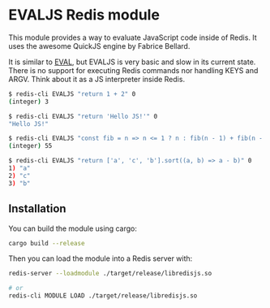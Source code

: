 # EVALJS Redis module

This module provides a way to evaluate JavaScript code inside of Redis. It uses the awesome QuickJS engine by Fabrice Bellard.

It is similar to [EVAL](https://redis.io/commands/eval), but EVALJS is very basic and slow in its current state. There is no support for executing Redis commands nor handling KEYS and ARGV. Think about it as a JS interpreter inside Redis.

```bash
$ redis-cli EVALJS "return 1 + 2" 0
(integer) 3

$ redis-cli EVALJS "return 'Hello JS!'" 0
"Hello JS!"

$ redis-cli EVALJS "const fib = n => n <= 1 ? n : fib(n - 1) + fib(n - 2); return fib(10)" 0
(integer) 55

$ redis-cli EVALJS "return ['a', 'c', 'b'].sort((a, b) => a - b)" 0
1) "a"
2) "c"
3) "b"
```

## Installation

You can build the module using cargo:

```sh
cargo build --release
```

Then you can load the module into a Redis server with:

```sh
redis-server --loadmodule ./target/release/libredisjs.so

# or
redis-cli MODULE LOAD ./target/release/libredisjs.so
```